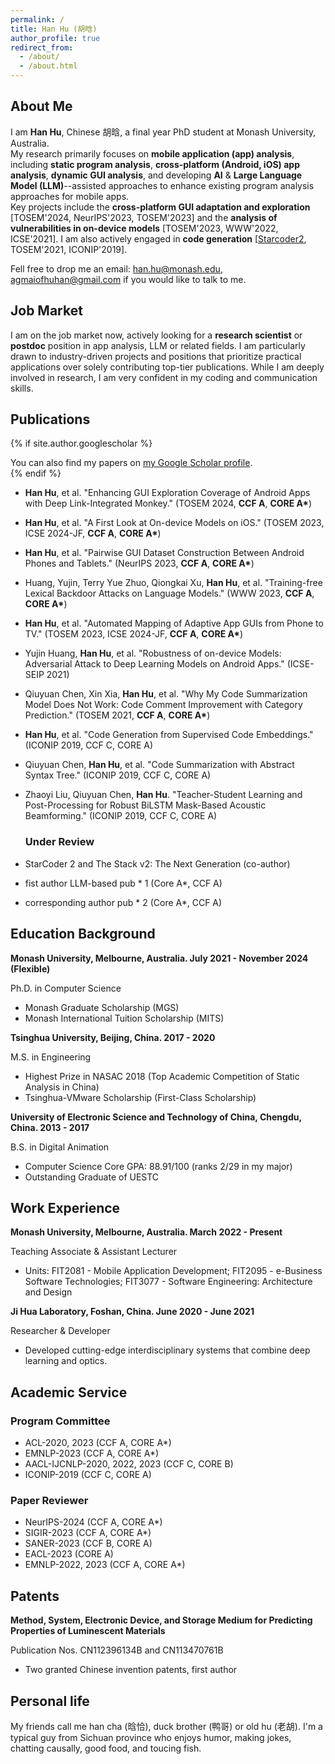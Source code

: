 ```yaml
---
permalink: /
title: Han Hu (胡晗)
author_profile: true
redirect_from: 
  - /about/
  - /about.html
---
```


## About Me

I am **Han Hu**, Chinese 胡晗, a final year PhD student at Monash University, Australia.  
My research primarily focuses on **mobile application (app) analysis**, including **static program analysis**, **cross-platform (Android, iOS) app analysis**, **dynamic GUI analysis**, and developing **AI** & **Large Language Model (LLM)**--assisted approaches to enhance existing program analysis approaches for mobile apps.  
Key projects include the **cross-platform GUI adaptation and exploration** \[TOSEM'2024, NeurIPS'2023, TOSEM'2023\] and the **analysis of vulnerabilities in on-device models** \[TOSEM'2023, WWW'2022, ICSE'2021\]. I am also actively engaged in **code generation** \[[Starcoder2](https://github.com/bigcode-project/starcoder2), TOSEM'2021, ICONIP'2019\].

Fell free to drop me an email: han.hu@monash.edu, agmaiofhuhan@gmail.com if you would like to talk to me. 


## Job Market

I am on the job market now, actively looking for a **research scientist** or **postdoc** position in app analysis, LLM or related fields. I am particularly drawn to industry-driven projects and positions that prioritize practical applications over solely contributing top-tier publications. While I am deeply involved in research, I am very confident in my coding and communication skills.


## Publications

{% if site.author.googlescholar %}
  <div class="wordwrap">You can also find my papers on <a href="{{site.author.googlescholar}}">my Google Scholar profile</a>.</div>
{% endif %}

- **Han Hu**, et al. "Enhancing GUI Exploration Coverage of Android Apps with Deep Link-Integrated Monkey." (TOSEM 2024, **CCF A**, **CORE A\***)
- **Han Hu**, et al. "A First Look at On-device Models on iOS." (TOSEM 2023, ICSE 2024-JF, **CCF A**, **CORE A\***)
- **Han Hu**, et al. "Pairwise GUI Dataset Construction Between Android Phones and Tablets." (NeurIPS 2023, **CCF A**, **CORE A\***)
- Huang, Yujin, Terry Yue Zhuo, Qiongkai Xu, **Han Hu**, et al. "Training-free Lexical Backdoor Attacks on Language Models." (WWW 2023, **CCF A**, **CORE A\***)
- **Han Hu**, et al. "Automated Mapping of Adaptive App GUIs from Phone to TV." (TOSEM 2023, ICSE 2024-JF, **CCF A**, **CORE A\***)
- Yujin Huang, **Han Hu**, et al. "Robustness of on-device Models: Adversarial Attack to Deep Learning Models on Android Apps." (ICSE-SEIP 2021)
- Qiuyuan Chen, Xin Xia, **Han Hu**, et al. "Why My Code Summarization Model Does Not Work: Code Comment Improvement with Category Prediction." (TOSEM 2021, **CCF A**, **CORE A\***)
- **Han Hu**, et al. "Code Generation from Supervised Code Embeddings." (ICONIP 2019, CCF C, CORE A)
- Qiuyuan Chen, **Han Hu**, et al. "Code Summarization with Abstract Syntax Tree." (ICONIP 2019, CCF C, CORE A)
- Zhaoyi Liu, Qiuyuan Chen, **Han Hu**. "Teacher-Student Learning and Post-Processing for Robust BiLSTM Mask-Based Acoustic Beamforming." (ICONIP 2019, CCF C, CORE A)

  ### Under Review
- StarCoder 2 and The Stack v2: The Next Generation (co-author)
- fist author LLM-based pub * 1 (Core A*, CCF A)
- corresponding author pub * 2 (Core A*, CCF A)


## Education Background

**Monash University, Melbourne, Australia. July 2021 - November 2024 (Flexible)**  

Ph.D. in Computer Science
- Monash Graduate Scholarship (MGS)
- Monash International Tuition Scholarship (MITS)

**Tsinghua University, Beijing, China. 2017 - 2020**

M.S. in Engineering
- Highest Prize in NASAC 2018 (Top Academic Competition of Static Analysis in China)
- Tsinghua-VMware Scholarship (First-Class Scholarship)

**University of Electronic Science and Technology of China, Chengdu, China. 2013 - 2017**  

B.S. in Digital Animation
- Computer Science Core GPA: 88.91/100 (ranks 2/29 in my major)
- Outstanding Graduate of UESTC


## Work Experience

**Monash University, Melbourne, Australia. March 2022 - Present** 

Teaching Associate & Assistant Lecturer
- Units: FIT2081 - Mobile Application Development; FIT2095 - e-Business Software Technologies; FIT3077 - Software Engineering: Architecture and Design

**Ji Hua Laboratory, Foshan, China. June 2020 - June 2021** 

Researcher & Developer
- Developed cutting-edge interdisciplinary systems that combine deep learning and optics.


## Academic Service

### **Program Committee**
- ACL-2020, 2023 (CCF A, CORE A\*)
- EMNLP-2023 (CCF A, CORE A\*)
- AACL-IJCNLP-2020, 2022, 2023 (CCF C, CORE B)
- ICONIP-2019 (CCF C, CORE A)

### **Paper Reviewer**
- NeurIPS-2024 (CCF A, CORE A\*)
- SIGIR-2023 (CCF A, CORE A\*)
- SANER-2023 (CCF B, CORE A)
- EACL-2023 (CORE A)
- EMNLP-2022, 2023 (CCF A, CORE A\*)


## Patents
**Method, System, Electronic Device, and Storage Medium for Predicting Properties of Luminescent Materials**  

Publication Nos. CN112396134B and CN113470761B
- Two granted Chinese invention patents, first author


## Personal life
My friends call me han cha (晗恰), duck brother (鸭哥) or old hu (老胡). I'm a typical guy from Sichuan province who enjoys humor, making jokes, chatting causally, good food, and toucing fish. 


